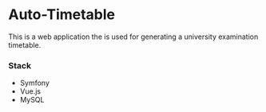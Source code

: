 # Auto-Timetable

This is a web application the is used for generating a 
university examination timetable.

### Stack

- Symfony
- Vue.js
- MySQL
